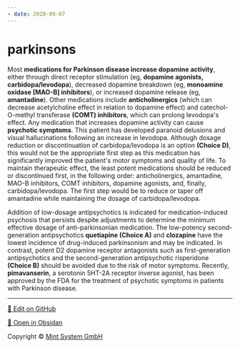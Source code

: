 ```yaml
---
- date: 2020-09-07
---
```


# parkinsons

Most **medications for Parkinson disease increase dopamine activity**, either through direct receptor stimulation (eg, **dopamine agonists, carbidopa/levodopa**), decreased dopamine breakdown (eg, **monoamine oxidase \[MAO-B] inhibitors**), or increased dopamine release (eg, **amantadine**).  Other medications include **anticholinergics** (which can decrease acetylcholine effect in relation to dopamine effect) and catechol-O-methyl transferase **(COMT) inhibitors**, which can prolong levodopa's effect.  Any medication that increases dopamine activity can cause **psychotic symptoms**.  This patient has developed paranoid delusions and visual hallucinations following an increase in levodopa.  Although dosage reduction or discontinuation of carbidopa/levodopa is an option **(Choice D)**, this would not be the appropriate first step as this medication has significantly improved the patient's motor symptoms and quality of life.  To maintain therapeutic effect, the least potent medications should be reduced or discontinued first, in the following order:  anticholinergics, amantadine, MAO-B inhibitors, COMT inhibitors, dopamine agonists, and, finally, carbidopa/levodopa.  The first step would be to reduce or taper off amantadine while maintaining the dosage of carbidopa/levodopa.

Addition of low-dosage antipsychotics is indicated for medication-induced psychosis that persists despite adjustments to determine the minimum effective dosage of anti-parkinsonian medication.  The low-potency second-generation antipsychotics **quetiapine (Choice A)** and **clozapine** have the lowest incidence of drug-induced parkinsonism and may be indicated.  In contrast, potent D2 dopamine receptor antagonists such as first-generation antipsychotics and the second-generation antipsychotic risperidone **(Choice B)** should be avoided due to the risk of motor symptoms.  Recently, **pimavanserin**, a serotonin 5HT-2A receptor inverse agonist, has been approved by the FDA for the treatment of psychotic symptoms in patients with Parkinson disease.


<hr>

[📝 Edit on GitHub](https://github.com/Mint-System/Knowledge/blob/master/parkinsons.md)

[📂 Open in Obsidan](obsidian://open?vault=Knowledge%20Mint%20System&file=parkinsons.md ':target=_self')

<footer>Copyright © <a href="https://www.mint-system.ch/">Mint System GmbH</a></footer>